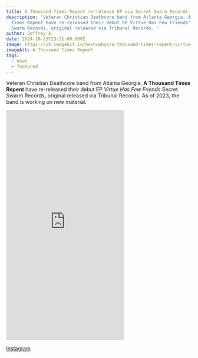 ```yaml
---
title: A Thousand Times Repent re-release EP via Secret Swarm Records
description: 'Veteran Christian Deathcore band from Atlanta Georgia, A Thousand
  Times Repent have re-released their debut EP Virtue Has Few Friends" Secret
  Swarm Records, original released via Tribunal Records. '
author: Jeffrey A.
date: 2024-10-23T23:31:00.000Z
image: https://ik.imagekit.io/boxhuwbys/a-thousand-times-repent-virtue-has-few-friends.webp?updatedAt=1729747668367
imageAlt: A Thousand Times Repent
tags:
  - news
  - featured
---
```

Veteran Christian Deathcore band from Atlanta Georgia, **A Thousand Times Repent** have re-released their debut EP *Virtue Has Few Friends* Secret Swarm Records, original released via Tribunal Records. As of 2023, the band is working on new material.

<iframe style="border: 0; width: 320px; height: 624px;" src="https://bandcamp.com/EmbeddedPlayer/album=4284159659/size=large/bgcol=333333/linkcol=0f91ff/transparent=true/" seamless><a href="https://secretswarmrecords.bandcamp.com/album/virtue-has-few-friends">Virtue Has Few Friends by A Thousand Times Repent</a></iframe>

<br>

<a href="https://www.instagram.com/1000xrepent/" target="_blank">Instagram</a>
